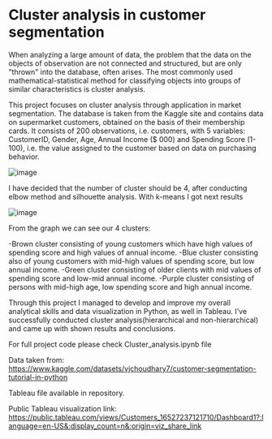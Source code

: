 # Cluster analysis in customer segmentation

When analyzing a large amount of data, the problem that the data on the objects of observation are not connected and structured, but are only "thrown" into the database, often arises. The most commonly used mathematical-statistical method for classifying objects into groups of similar characteristics is cluster analysis.

This project focuses on cluster analysis through application in market segmentation. The database is taken from the Kaggle  site and contains data on supermarket customers, obtained on the basis of their membership cards. It consists of 200 observations, i.e. customers, with 5 variables: CustomerID, Gender, Age, Annual Income ($ 000) and Spending Score (1-100), i.e. the value assigned to the customer based on data on purchasing behavior.

![image](https://user-images.githubusercontent.com/99446425/169404186-8269f9b8-498b-4a0b-89af-be23c277bb47.png)

I have decided that the number of cluster should be 4, after conducting elbow method and silhouette analysis. With k-means I got next results

![image](https://user-images.githubusercontent.com/99446425/169404426-2fb1479b-76d2-47d2-80cc-90a90457faba.png)

From the graph we can see our 4 clusters:

-Brown cluster consisting of young customers which have high values of spending score and high values of annual income.
-Blue cluster consisting also of young customers with mid-high values of spending score, but low annual income.
-Green cluster consisting of older clients with mid values of spending score and low-mid annual income.
-Purple cluster consisting of persons with mid-high age, low spending score and high annual income.


Through this project I managed to develop and improve my overall analytical skills and data visualization in Python, as well in Tableau. I've successfully conducted cluster analysis(hierarchical and non-hierarchical) and came up with shown results and conclusions. 

For full project code please check Cluster_analysis.ipynb file


Data taken from:
https://www.kaggle.com/datasets/vjchoudhary7/customer-segmentation-tutorial-in-python

Tableau file available in repository.

Public Tableau visualization link:
https://public.tableau.com/views/Customers_16527237121710/Dashboard1?:language=en-US&:display_count=n&:origin=viz_share_link
